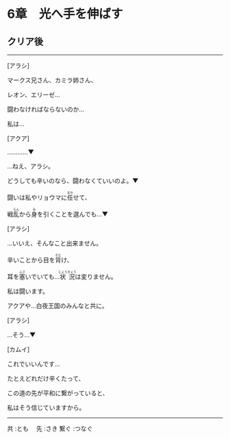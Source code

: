 # 6章　光へ手を伸ばす
## クリア後

---

[アラシ]

マークス兄さん、カミラ姉さん、

レオン、エリーゼ…

闘わなければならないのか…

私は…

[アクア]

…………▼

…ねえ、アラシ。

どうしても辛いのなら、闘わなくていいのよ。▼

闘いは私やリョウマに<ruby>任<rt>まか</rt></ruby>せて、

戦<ruby>乱<rt>らん</rt></ruby>から<ruby>身<rt>み</rt></ruby>を引くことを選んでも…▼

[アラシ]

…いいえ、そんなこと出来ません。

辛いことから目を<ruby>背<rt>そむ</rt></ruby>け、

耳を<ruby>塞<rt>ふさ</rt></ruby>いでいても…<ruby>状況<rt>じょうきょう</rt></ruby>は変りません。

私は闘います。

アクアや…白夜王国のみんなと共に。

[アラシ]

…そう…▼

[カムイ]

これでいいんです…

たとえどれだけ辛くたって、

この道の先が平和に繋がっていると、

私はそう信じていますから。

***

共
:とも　
先
:さき
繋ぐ
:つなぐ
